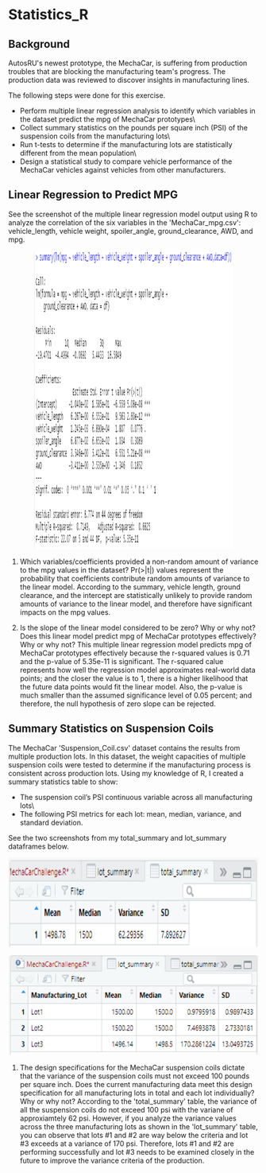 # Statistics_R
## Background
AutosRU's newest prototype, the MechaCar, is suffering from production troubles that are blocking the manufacturing team's progress. The production data was reviewed to discover insights in manufacturing lines. 
  
The following steps were done for this exercise.
- Perform multiple linear regression analysis to identify which variables in the dataset predict the mpg of MechaCar prototypes\
- Collect summary statistics on the pounds per square inch (PSI) of the suspension coils from the manufacturing lots\
- Run t-tests to determine if the manufacturing lots are statistically different from the mean population\
- Design a statistical study to compare vehicle performance of the MechaCar vehicles against vehicles from other manufacturers\.
   
## Linear Regression to Predict MPG
See the screenshot of the multiple linear regression model output using R to analyze the correlation of the six variables in the 'MechaCar_mpg.csv': vehicle_length, vehicle weight, spoiler_angle, ground_clearance, AWD, and mpg\.
  
<p align="center">
  <img width="400" height="600" src= "https://github.com/chkCreate/MechaCar_Statistical_Analysis/blob/692c05191544f61a666ad6082e5f0e02d12d5e6c/Part1_Summary.PNG" >
</p>
  
1. Which variables/coefficients provided a non-random amount of variance to the mpg values in the dataset\?
Pr(>|t|) values represent the probability that coefficients contribute random amounts of variance to the linear model\. According to the summary, vehicle length, ground clearance, and the intercept are statistically unlikely to provide random amounts of variance to the linear model, and therefore have significant impacts on the mpg values\.
  
2. Is the slope of the linear model considered to be zero? Why or why not\? Does this linear model predict mpg of MechaCar prototypes effectively? Why or why not\?
This multiple linear regression model predicts mpg of MechaCar prototypes effectively because the r-squared values is 0.71 and the p-value of 5.35e-11 is significant\. The r-squared calue represents how well the regression model approximates real-world data points; and the closer the value is to 1, there is a higher likelihood that the future data points would fit the linear model\. Also, the p-value is much smaller than the assumed significance level of 0.05 percent; and therefore, the null hypothesis of zero slope can be rejected\. 
  
## Summary Statistics on Suspension Coils
The MechaCar 'Suspension_Coil.csv' dataset contains the results from multiple production lots\. In this dataset, the weight capacities of multiple suspension coils were tested to determine if the manufacturing process is consistent across production lots\. Using my knowledge of R, I created a summary statistics table to show\: 
* The suspension coil’s PSI continuous variable across all manufacturing lots\
* The following PSI metrics for each lot: mean, median, variance, and standard deviation\.
  
See the two screenshots from my total_summary and lot_summary dataframes below\.
  
<p align="center", title="Total_Summary">
  <img width="600" height="180" src= "https://github.com/chkCreate/MechaCar_Statistical_Analysis/blob/692c05191544f61a666ad6082e5f0e02d12d5e6c/Part2_total_Summary.PNG" >
</p>
  
<p align="center", title="lot_summary Dataframe">
  <img width="600" height="200" src= "https://github.com/chkCreate/MechaCar_Statistical_Analysis/blob/692c05191544f61a666ad6082e5f0e02d12d5e6c/Part2_lot_summary.PNG" >
</p>
  
1. The design specifications for the MechaCar suspension coils dictate that the variance of the suspension coils must not exceed 100 pounds per square inch. Does the current manufacturing data meet this design specification for all manufacturing lots in total and each lot individually? Why or why not?
According to the 'total_summary' table, the variance of all the suspension coils do not exceed 100 psi with the variane of approxiamtely 62 psi\. However, if you analyze the variance values across the three manufacturing lots as shown in the 'lot_summary' table, you can observe that lots #1 and #2 are way below the criteria and lot #3 exceeds at a variance of 170 psi\. Therefore, lots #1 and #2 are performing successfully and lot #3 needs to be examined closely in the future to improve the variance criteria of the production\. 
